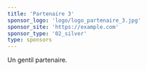 ```yaml
---
title: 'Partenaire 3'
sponsor_logo: 'logo/logo_partenaire_3.jpg'
sponsor_site: 'https://example.com'
sponsor_type: '02_silver'
type: sponsors
---
```


Un gentil partenaire.
